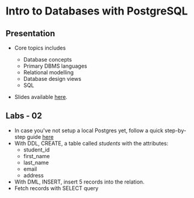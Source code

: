 # Intro to Databases with PostgreSQL

## Presentation
* Core topics includes
    * Database concepts
    * Primary DBMS languages
    * Relational modelling
    * Database design views
    * SQL

* Slides available [here](https://docs.google.com/presentation/d/1CuvzXJ5ebdV-zoUfpcPn4WNDjiJBp4CEcWFD5lAeUiw/edit?usp=sharing).

## Labs - 02
* In case you've not setup a local Postgres yet, follow a quick step-by-step guide [here](https://www.postgresqltutorial.com/install-postgresql/) 
* With DDL, CREATE, a table called *students* with the attributes:
    * student_id
    * first_name
    * last_name
    * email
    * address
* With DML, INSERT, insert 5 records into the relation.
* Fetch records with SELECT query